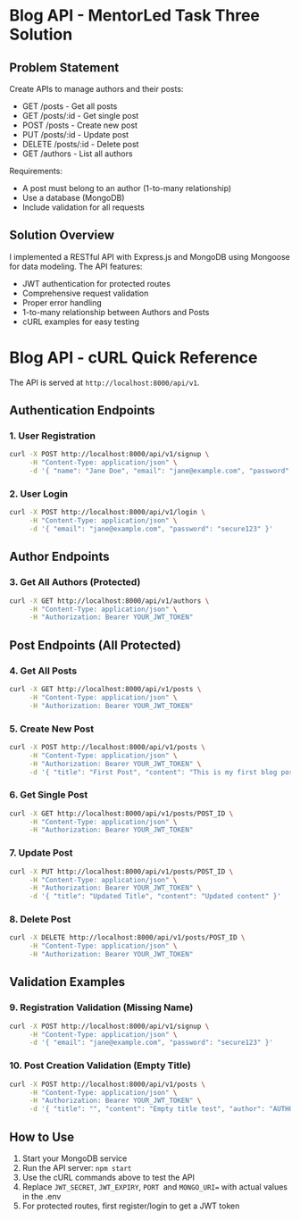 # Blog API - MentorLed Task Three Solution

## Problem Statement
Create APIs to manage authors and their posts:
- GET /posts - Get all posts
- GET /posts/:id - Get single post
- POST /posts - Create new post
- PUT /posts/:id - Update post
- DELETE /posts/:id - Delete post
- GET /authors - List all authors

Requirements:
- A post must belong to an author (1-to-many relationship)
- Use a database (MongoDB)
- Include validation for all requests

## Solution Overview
I implemented a RESTful API with Express.js and MongoDB using Mongoose for data modeling. The API features:
- JWT authentication for protected routes
- Comprehensive request validation
- Proper error handling
- 1-to-many relationship between Authors and Posts
- cURL examples for easy testing

# Blog API - cURL Quick Reference

The API is served at `http://localhost:8000/api/v1`.

## Authentication Endpoints

### 1. User Registration

```bash
curl -X POST http://localhost:8000/api/v1/signup \
     -H "Content-Type: application/json" \
     -d '{ "name": "Jane Doe", "email": "jane@example.com", "password": "secure123" }'
```

### 2. User Login

```bash
curl -X POST http://localhost:8000/api/v1/login \
     -H "Content-Type: application/json" \
     -d '{ "email": "jane@example.com", "password": "secure123" }'
```

## Author Endpoints

### 3. Get All Authors (Protected)

```bash
curl -X GET http://localhost:8000/api/v1/authors \
     -H "Content-Type: application/json" \
     -H "Authorization: Bearer YOUR_JWT_TOKEN"
```

## Post Endpoints (All Protected)

### 4. Get All Posts

```bash
curl -X GET http://localhost:8000/api/v1/posts \
     -H "Content-Type: application/json" \
     -H "Authorization: Bearer YOUR_JWT_TOKEN"
```

### 5. Create New Post

```bash
curl -X POST http://localhost:8000/api/v1/posts \
     -H "Content-Type: application/json" \
     -H "Authorization: Bearer YOUR_JWT_TOKEN" \
     -d '{ "title": "First Post", "content": "This is my first blog post!", "author": "AUTHOR_ID" }'
```

### 6. Get Single Post

```bash
curl -X GET http://localhost:8000/api/v1/posts/POST_ID \
     -H "Content-Type: application/json" \
     -H "Authorization: Bearer YOUR_JWT_TOKEN"
```

### 7. Update Post

```bash
curl -X PUT http://localhost:8000/api/v1/posts/POST_ID \
     -H "Content-Type: application/json" \
     -H "Authorization: Bearer YOUR_JWT_TOKEN" \
     -d '{ "title": "Updated Title", "content": "Updated content" }'
```

### 8. Delete Post

```bash
curl -X DELETE http://localhost:8000/api/v1/posts/POST_ID \
     -H "Content-Type: application/json" \
     -H "Authorization: Bearer YOUR_JWT_TOKEN"
```

## Validation Examples

### 9. Registration Validation (Missing Name)

```bash
curl -X POST http://localhost:8000/api/v1/signup \
     -H "Content-Type: application/json" \
     -d '{ "email": "jane@example.com", "password": "secure123" }'
```

### 10. Post Creation Validation (Empty Title)

```bash
curl -X POST http://localhost:8000/api/v1/posts \
     -H "Content-Type: application/json" \
     -H "Authorization: Bearer YOUR_JWT_TOKEN" \
     -d '{ "title": "", "content": "Empty title test", "author": "AUTHOR_ID" }'
```

## How to Use

1. Start your MongoDB service
2. Run the API server: `npm start`
3. Use the cURL commands above to test the API
4. Replace `JWT_SECRET`, `JWT_EXPIRY`, `PORT `and `MONGO_URI=` with actual values in the .env
5. For protected routes, first register/login to get a JWT token

